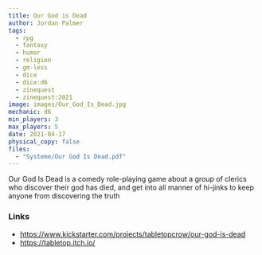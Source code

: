 ```yaml
---
title: Our God is Dead
author: Jordan Palmer
tags:
  - rpg
  - fantasy
  - humor
  - religion
  - gm-less
  - dice
  - dice:d6
  - zinequest
  - zinequest:2021
image: images/Our_God_Is_Dead.jpg
mechanic: d6
min_players: 3
max_players: 5
date: 2021-04-17
physical_copy: false
files:
  - "Systeme/Our God Is Dead.pdf"
---
```


Our God Is Dead is a comedy role-playing game about a group of clerics who discover their god has died, and get into all manner of hi-jinks to keep anyone from discovering the truth

### Links

- https://www.kickstarter.com/projects/tabletopcrow/our-god-is-dead
- https://tabletop.itch.io/
